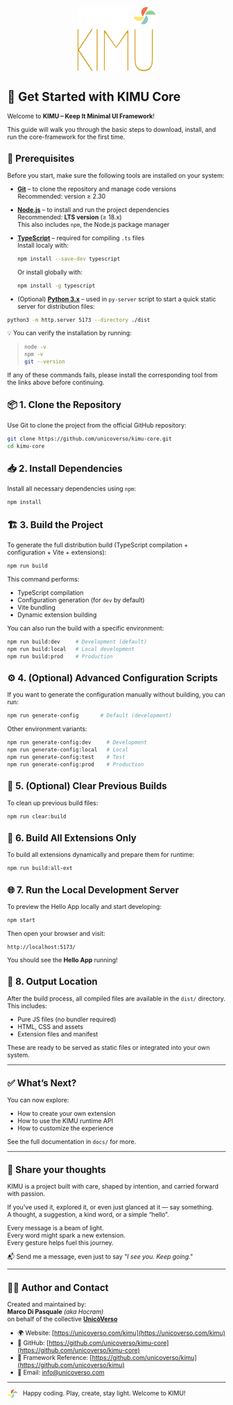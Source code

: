 <p align="center">
  <a href="https://unicoverso.com/kimu" target="_blank">
    <img src="images/logo_kimu.png" alt="KIMU Logo" width="180" />
  </a>
</p>

# 🚀 Get Started with KIMU Core

Welcome to **KIMU – Keep It Minimal UI Framework**!  

This guide will walk you through the basic steps to download, install, and run the core-framework for the first time.

## 🔧 Prerequisites

Before you start, make sure the following tools are installed on your system:

- [**Git**](https://git-scm.com/) – to clone the repository and manage code versions  
  Recommended: version ≥ 2.30

- [**Node.js**](https://nodejs.org/) – to install and run the project dependencies  
  Recommended: **LTS version** (≥ 18.x)  
  This also includes `npm`, the Node.js package manager

- [**TypeScript**](https://www.typescriptlang.org/) – required for compiling `.ts` files  
  Install localy with:  
  ```bash
  npm install --save-dev typescript
  ```
  Or install globally with: 
  ```bash
  npm install -g typescript
  ```

- (Optional) [**Python 3.x**](https://www.python.org/downloads/) – used in `py-server` script to start a quick static server for distribution files: 
```bash
python3 -m http.server 5173 --directory ./dist
  ```
  
💡 You can verify the installation by running:  
> ```bash
> node -v
> npm -v
> git --version
> ```

If any of these commands fails, please install the corresponding tool from the links above before continuing.


## 📦 1. Clone the Repository

Use Git to clone the project from the official GitHub repository:

```bash
git clone https://github.com/unicoverso/kimu-core.git
cd kimu-core
```


## 📥 2. Install Dependencies

Install all necessary dependencies using `npm`:

```bash
npm install
```


## 🏗️ 3. Build the Project

To generate the full distribution build (TypeScript compilation + configuration + Vite + extensions):

```bash
npm run build
```

This command performs:

- TypeScript compilation
- Configuration generation (for `dev` by default)
- Vite bundling
- Dynamic extension building

You can also run the build with a specific environment:

```bash
npm run build:dev     # Development (default)
npm run build:local   # Local development
npm run build:prod    # Production
```

## ⚙️ 4. (Optional) Advanced Configuration Scripts

If you want to generate the configuration manually without building, you can run:

```bash
npm run generate-config       # Default (development)
```

Other environment variants:

```bash
npm run generate-config:dev     # Development
npm run generate-config:local   # Local
npm run generate-config:test    # Test
npm run generate-config:prod    # Production
```


## 🧹 5. (Optional) Clear Previous Builds

To clean up previous build files:

```bash
npm run clear:build
```


## 🔧 6. Build All Extensions Only

To build all extensions dynamically and prepare them for runtime:

```bash
npm run build:all-ext
```


## 🌐 7. Run the Local Development Server

To preview the Hello App locally and start developing:

```bash
npm start
```

Then open your browser and visit:

```
http://localhost:5173/
```

You should see the **Hello App** running!


## 📁 8. Output Location

After the build process, all compiled files are available in the `dist/` directory.    
This includes:
- Pure JS files (no bundler required)
- HTML, CSS and assets
- Extension files and manifest

These are ready to be served as static files or integrated into your own system.

---

## ✅ What’s Next?

You can now explore:
- How to create your own extension
- How to use the KIMU runtime API
- How to customize the experience

See the full documentation in `docs/` for more.

---

## 💌 Share your thoughts

KIMU is a project built with care, shaped by intention, and carried forward with passion.

If you've used it, explored it, or even just glanced at it — say something.  
A thought, a suggestion, a kind word, or a simple “hello”.

Every message is a beam of light.  
Every word might spark a new extension.  
Every gesture helps fuel this journey.

📬 Send me a message, even just to say *"I see you. Keep going."* 

---

## 🧑‍💻 Author and Contact

Created and maintained by:  
**Marco Di Pasquale** *(aka Hocram)*  
on behalf of the collective **[UnicòVerso](https://unicoverso.com)**

- 🌍 Website: [https://unicoverso.com/kimu](https://unicoverso.com/kimu)  
- 🐙 GitHub: [https://github.com/unicoverso/kimu-core](https://github.com/unicoverso/kimu-core)  
- 🚀 Framework Reference: [https://github.com/unicoverso/kimu](https://github.com/unicoverso/kimu)  
- 📩 Email: [info@unicoverso.com](mailto:info@unicoverso.com)

---

<p>
  <img src="images/icon.svg" alt="KIMU Icon" width="24" style="vertical-align: middle; margin-right: 8px;" />
  Happy coding. Play, create, stay light. Welcome to KIMU!
</p>
